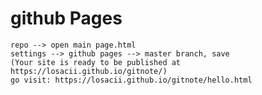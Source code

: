 # github Pages
    repo --> open main page.html
    settings --> github pages --> master branch, save
    (Your site is ready to be published at https://losacii.github.io/gitnote/)
    go visit: https://losacii.github.io/gitnote/hello.html
